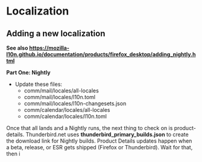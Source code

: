 # Localization

## Adding a new localization

**See also https://mozilla-l10n.github.io/documentation/products/firefox_desktop/adding_nightly.html**

**Part One: Nightly**

- Update these files:
    - comm/mail/locales/all-locales
    - comm/mail/locales/l10n.toml
    - comm/mail/locales/l10n-changesets.json
    - comm/calendar/locales/all-locales
    - comm/calendar/locales/l10n.toml

Once that all lands and a Nightly runs, the next thing to check on is product-details.
Thunderbird.net uses **thunderbird_primary_builds.json** to create the download link for Nightly builds.
Product Details updates happen when a beta, release, or ESR gets shipped (Firefox or Thunderbird). Wait for that, then i